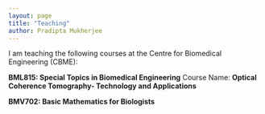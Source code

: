 ```yaml
---
layout: page
title: "Teaching"
author: Pradipta Mukherjee
---
```

I am teaching the following courses at the Centre for Biomedical Engineering (CBME): 

**BML815: Special Topics in Biomedical Engineering**
Course Name: **Optical Coherence Tomography- Technology and Applications**

**BMV702: Basic Mathematics for Biologists**
